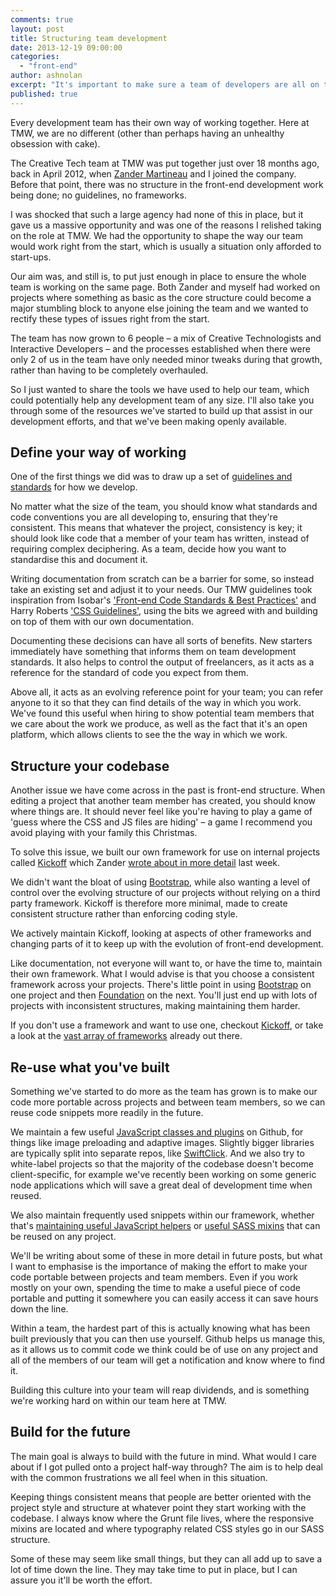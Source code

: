 ```yaml
---
comments: true
layout: post
title: Structuring team development
date: 2013-12-19 09:00:00
categories:
  - "front-end"
author: ashnolan
excerpt: "It's important to make sure a team of developers are all on the same page when developing across multiple projects. We look at what helps our front-end team at TMW."
published: true
---
```


Every development team has their own way of working together.  Here at TMW, we are no different (other than perhaps having an unhealthy obsession with cake).

The Creative Tech team at TMW was put together just over 18 months ago, back in April 2012, when [Zander Martineau](https://twitter.com/mrmartineau) and I joined the company.  Before that point, there was no structure in the front-end development work being done; no guidelines, no frameworks.

I was shocked that such a large agency had none of this in place, but it gave us a massive opportunity and was one of the reasons I relished taking on the role at TMW. We had the opportunity to shape the way our team would work right from the start, which is usually a situation only afforded to start-ups.

Our aim was, and still is, to put just enough in place to ensure the whole team is working on the same page. Both Zander and myself had worked on projects where something as basic as the core structure could become a major stumbling block to anyone else joining the team and we wanted to rectify these types of issues right from the start.

The team has now grown to 6 people – a mix of Creative Technologists and Interactive Developers – and the processes established when there were only 2 of us in the team have only needed minor tweaks during that growth, rather than having to be completely overhauled.

So I just wanted to share the tools we have used to help our team, which could potentially help any development team of any size. I'll also take you through some of the resources we've started to build up that assist in our development efforts, and that we've been making openly available.


## Define your way of working

One of the first things we did was to draw up a set of [guidelines and standards](http://tmwagency.github.io/TMW-frontend-guidelines/) for how we develop.

No matter what the size of the team, you should know what standards and code conventions you are all developing to, ensuring that they're consistent. This means that whatever the project, consistency is key; it should look like code that a member of your team has written, instead of requiring complex deciphering.  As a team, decide how you want to standardise this and document it.

Writing documentation from scratch can be a barrier for some, so instead take an existing set and adjust it to your needs. Our TMW guidelines took inspiration from Isobar's ['Front-end Code Standards & Best Practices'](http://isobar-idev.github.io/code-standards/) and Harry Roberts ['CSS Guidelines'](https://github.com/csswizardry/CSS-Guidelines), using the bits we agreed with and building on top of them with our own documentation.

Documenting these decisions can have all sorts of benefits. New starters immediately have something that informs them on team development standards.  It also helps to control the output of freelancers, as it acts as a reference for the standard of code you expect from them.

Above all, it acts as an evolving reference point for your team; you can refer anyone to it so that they can find details of the way in which you work. We've found this useful when hiring to show potential team members that we care about the work we produce, as well as the fact that it's an open platform, which allows clients to see the the way in which we work.


## Structure your codebase

Another issue we have come across in the past is front-end structure. When editing a project that another team member has created, you should know where things are. It should never feel like you're having to play a game of 'guess where the CSS and JS files are hiding' – a game I recommend you avoid playing with your family this Christmas.

To solve this issue, we built our own framework for use on internal projects called [Kickoff](http://tmwagency.github.io/kickoff/) which Zander [wrote about in more detail](labs.tmw.co.uk/2013/12/introducing-kickoff/) last week.

We didn't want the bloat of using [Bootstrap](http://getbootstrap.com/), while also wanting a level of control over the evolving structure of our projects without relying on a third party framework. Kickoff is therefore more minimal, made to create consistent structure rather than enforcing coding style.

We actively maintain Kickoff, looking at aspects of other frameworks and changing parts of it to keep up with the evolution of front-end development.

Like documentation, not everyone will want to, or have the time to, maintain their own framework. What I would advise is that you choose a consistent framework across your projects. There's little point in using [Bootstrap](http://getbootstrap.com/) on one project and then [Foundation](http://foundation.zurb.com/) on the next.  You'll just end up with lots of projects with inconsistent structures, making maintaining them harder.

If you don't use a framework and want to use one, checkout [Kickoff](http://tmwagency.github.io/kickoff/), or take a look at the [vast array of frameworks](http://usablica.github.io/front-end-frameworks/compare.html) already out there.


## Re-use what you've built

Something we've started to do more as the team has grown is to make our code more portable across projects and between team members, so we can reuse code snippets more readily in the future.

We maintain a few useful [JavaScript classes and plugins](https://github.com/tmwagency/js-classes-and-plugins) on Github, for things like image preloading and adaptive images. Slightly bigger libraries are typically split into separate repos, like [SwiftClick](https://github.com/tmwagency/swiftclick). And we also try to white-label projects so that the majority of the codebase doesn't become client-specific, for example we've recently been working on some generic node applications which will save a great deal of development time when reused.

We also maintain frequently used snippets within our framework, whether that's [maintaining useful JavaScript helpers](https://github.com/tmwagency/kickoff/tree/master/js/helpers) or [useful SASS mixins](https://github.com/tmwagency/kickoff/tree/master/scss/mixins) that can be reused on any project.

We'll be writing about some of these in more detail in future posts, but what I want to emphasise is the importance of making the effort to make your code portable between projects and team members. Even if you work mostly on your own, spending the time to make a useful piece of code portable and putting it somewhere you can easily access it can save hours down the line.

Within a team, the hardest part of this is actually knowing what has been built previously that you can then use yourself. Github helps us manage this, as it allows us to commit code we think could be of use on any project and all of the members of our team will get a notification and know where to find it.

Building this culture into your team will reap dividends, and is something we're working hard on within our team here at TMW.

## Build for the future

The main goal is always to build with the future in mind. What would I care about if I got pulled onto a project half-way through? The aim is to help deal with the common frustrations we all feel when in this situation.

Keeping things consistent means that people are better oriented with the project style and structure at whatever point they start working with the codebase. I always know where the Grunt file lives, where the responsive mixins are located and where typography related CSS styles go in our SASS structure.

Some of these may seem like small things, but they can all add up to save a lot of time down the line. They may take time to put in place, but I can assure you it'll be worth the effort.
